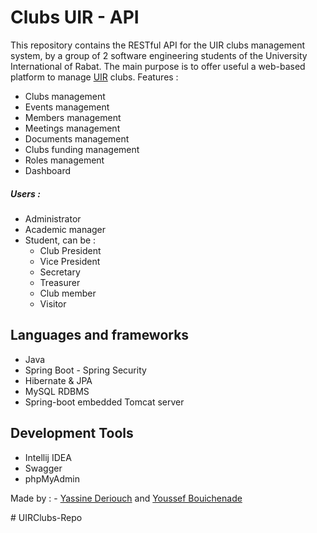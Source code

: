 # Clubs UIR - API

This repository contains the RESTful API for the UIR clubs management system, by a group of 2 software engineering students of the University International of Rabat.
The main purpose is to offer useful a web-based platform to manage [UIR](https://www.uir.ac.ma/en) clubs. 
Features : 
  - Clubs management
  - Events management
  - Members management 
  - Meetings management
  - Documents management
  - Clubs funding management
  - Roles management
  - Dashboard 
##### Users : 
  - Administrator
  - Academic manager
  - Student,   can be :
      - Club President 
      - Vice President 
      - Secretary
      - Treasurer
      - Club member
      - Visitor
        
## Languages and frameworks

- Java
- Spring Boot - Spring Security
- Hibernate & JPA
- MySQL RDBMS
- Spring-boot embedded Tomcat server

## Development Tools

- Intellij IDEA 
- Swagger
- phpMyAdmin 

Made by : - [Yassine Deriouch](https://github.com/YassineDeriouch) and [Youssef Bouichenade](https://github.com/Youssef-Yb07/) 
<br>



#   U I R C l u b s - R e p o 
 
 
